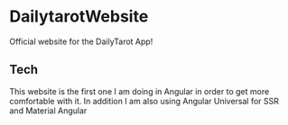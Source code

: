 # DailytarotWebsite

Official website for the DailyTarot App!

## Tech

This website is the first one I am doing in Angular in order to get more comfortable with it. In addition I am also using Angular Universal for SSR and Material Angular
